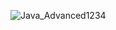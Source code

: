 
![Java_Advanced1234](https://github.com/user-attachments/assets/e1b8bf5a-0261-4eb3-95ef-8e0c17378dc3)
